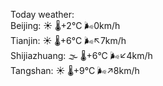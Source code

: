 Today weather:  
Beijing: ☀️ 🌡️+2°C 🌬️0km/h  
Tianjin: ☀️ 🌡️+6°C 🌬️↖7km/h  
Shijiazhuang: 🌫  🌡️+6°C 🌬️↙4km/h  
Tangshan: ☀️ 🌡️+9°C 🌬️↗8km/h  
